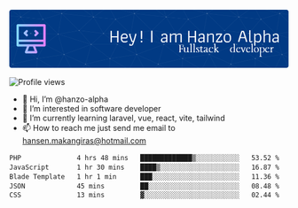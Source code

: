 ![Header](./github-header-image.png)

![Profile views](https://gpvc.arturio.dev/hanzo-alpha)

- 👋 Hi, I’m @hanzo-alpha
- 👀 I’m interested in software developer
- 🌱 I’m currently learning laravel, vue, react, vite, tailwind
- 📫 How to reach me just send me email to hansen.makangiras@hotmail.com 

<!---
hanzo-alpha/hanzo-alpha is a ✨ special ✨ repository because its `README.md` (this file) appears on your GitHub profile.
You can click the Preview link to take a look at your changes.
--->

<!--START_SECTION:waka-->

```txt
PHP              4 hrs 48 mins   █████████████▒░░░░░░░░░░░   53.52 %
JavaScript       1 hr 30 mins    ████▒░░░░░░░░░░░░░░░░░░░░   16.87 %
Blade Template   1 hr 1 min      ███░░░░░░░░░░░░░░░░░░░░░░   11.36 %
JSON             45 mins         ██░░░░░░░░░░░░░░░░░░░░░░░   08.48 %
CSS              13 mins         ▓░░░░░░░░░░░░░░░░░░░░░░░░   02.44 %
```

<!--END_SECTION:waka-->
